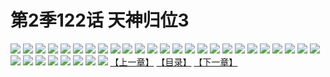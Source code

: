 # 第2季122话 天神归位3
![](https://s1.baozimh.com/scomic/sanyanxiaotianlu-samanhua/0/582-oh2k/1.jpg)
![](https://s1.baozimh.com/scomic/sanyanxiaotianlu-samanhua/0/582-oh2k/2.jpg)
![](https://s1.baozimh.com/scomic/sanyanxiaotianlu-samanhua/0/582-oh2k/3.jpg)
![](https://s1.baozimh.com/scomic/sanyanxiaotianlu-samanhua/0/582-oh2k/4.jpg)
![](https://s1.baozimh.com/scomic/sanyanxiaotianlu-samanhua/0/582-oh2k/5.jpg)
![](https://s1.baozimh.com/scomic/sanyanxiaotianlu-samanhua/0/582-oh2k/6.jpg)
![](https://s1.baozimh.com/scomic/sanyanxiaotianlu-samanhua/0/582-oh2k/7.jpg)
![](https://s1.baozimh.com/scomic/sanyanxiaotianlu-samanhua/0/582-oh2k/8.jpg)
![](https://s1.baozimh.com/scomic/sanyanxiaotianlu-samanhua/0/582-oh2k/9.jpg)
![](https://s1.baozimh.com/scomic/sanyanxiaotianlu-samanhua/0/582-oh2k/10.jpg)
![](https://s1.baozimh.com/scomic/sanyanxiaotianlu-samanhua/0/582-oh2k/11.jpg)
![](https://s1.baozimh.com/scomic/sanyanxiaotianlu-samanhua/0/582-oh2k/12.jpg)
![](https://s1.baozimh.com/scomic/sanyanxiaotianlu-samanhua/0/582-oh2k/13.jpg)
![](https://s1.baozimh.com/scomic/sanyanxiaotianlu-samanhua/0/582-oh2k/14.jpg)
![](https://s1.baozimh.com/scomic/sanyanxiaotianlu-samanhua/0/582-oh2k/15.jpg)
![](https://s1.baozimh.com/scomic/sanyanxiaotianlu-samanhua/0/582-oh2k/16.jpg)
![](https://s1.baozimh.com/scomic/sanyanxiaotianlu-samanhua/0/582-oh2k/17.jpg)
![](https://s1.baozimh.com/scomic/sanyanxiaotianlu-samanhua/0/582-oh2k/18.jpg)
![](https://s1.baozimh.com/scomic/sanyanxiaotianlu-samanhua/0/582-oh2k/19.jpg)
![](https://s1.baozimh.com/scomic/sanyanxiaotianlu-samanhua/0/582-oh2k/20.jpg)
![](https://s1.baozimh.com/scomic/sanyanxiaotianlu-samanhua/0/582-oh2k/21.jpg)
![](https://s1.baozimh.com/scomic/sanyanxiaotianlu-samanhua/0/582-oh2k/22.jpg)
![](https://s1.baozimh.com/scomic/sanyanxiaotianlu-samanhua/0/582-oh2k/23.jpg)
![](https://s1.baozimh.com/scomic/sanyanxiaotianlu-samanhua/0/582-oh2k/24.jpg)
![](https://s1.baozimh.com/scomic/sanyanxiaotianlu-samanhua/0/582-oh2k/25.jpg)
![](https://s1.baozimh.com/scomic/sanyanxiaotianlu-samanhua/0/582-oh2k/26.jpg)
![](https://s1.baozimh.com/scomic/sanyanxiaotianlu-samanhua/0/582-oh2k/27.jpg)
![](https://s1.baozimh.com/scomic/sanyanxiaotianlu-samanhua/0/582-oh2k/28.jpg)
![](https://s1.baozimh.com/scomic/sanyanxiaotianlu-samanhua/0/582-oh2k/29.jpg)
![](https://s1.baozimh.com/scomic/sanyanxiaotianlu-samanhua/0/582-oh2k/30.jpg)
![](https://s1.baozimh.com/scomic/sanyanxiaotianlu-samanhua/0/582-oh2k/31.jpg)
![](https://s1.baozimh.com/scomic/sanyanxiaotianlu-samanhua/0/582-oh2k/32.jpg)
![](https://s1.baozimh.com/scomic/sanyanxiaotianlu-samanhua/0/582-oh2k/33.jpg)
[【上一章】](./582.md)
[【目录】](./README.md)
[【下一章】](./584.md)
